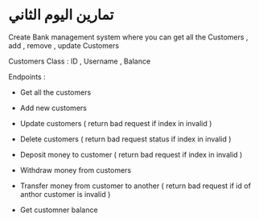 # تمارين اليوم الثاني

Create Bank management system where you can get all the Customers , add , remove , update Customers

Customers Class :
ID , Username  , Balance

Endpoints :


- Get all the customers
- Add new customers
- Update customers ( return bad request if index in invalid )
- Delete customers ( return bad request status if index in invalid )


- Deposit money to customer  ( return bad request if index in invalid )
- Withdraw money from customers
- Transfer money from customer to another  ( return bad request if id of anthor customer is invalid )
- Get customner balance



